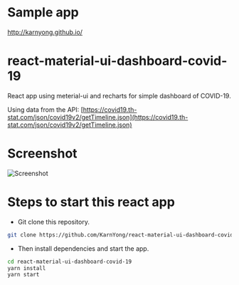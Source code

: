 # Sample app
http://karnyong.github.io/

# react-material-ui-dashboard-covid-19
React app using meterial-ui and recharts for simple dashboard of COVID-19.

Using data from the API: [https://covid19.th-stat.com/json/covid19v2/getTimeline.json](https://covid19.th-stat.com/json/covid19v2/getTimeline.json)

# Screenshot
![Screenshot](https://github.com/KarnYong/nodejs-jwt-mongodb/raw/master/screenshot.png)

# Steps to start this react app
* Git clone this repository.
```bash
git clone https://github.com/KarnYong/react-material-ui-dashboard-covid-19
```
* Then install dependencies and start the app.
```bash
cd react-material-ui-dashboard-covid-19
yarn install
yarn start
```
